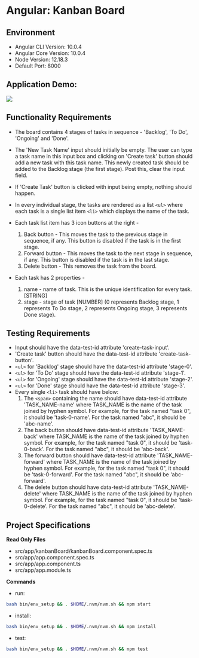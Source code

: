 # Angular: Kanban Board

## Environment 

- Angular CLI Version: 10.0.4
- Angular Core Version: 10.0.4
- Node Version: 12.18.3
- Default Port: 8000

## Application Demo:

![](https://hrcdn.net/s3_pub/istreet-assets/rx0RgepDUoT2c6fibnvi5A/angular-kanban-medium.gif)

## Functionality Requirements

- The board contains 4 stages of tasks in sequence - 'Backlog', 'To Do', 'Ongoing' and 'Done'.

- The 'New Task Name' input should initially be empty. The user can type a task name in this input box and clicking on 'Create task' button should add a new task with this task name. This newly created task should be added to the Backlog stage (the first stage). Post this, clear the input field.

- If 'Create Task' button is clicked with input being empty, nothing should happen.

- In every individual stage, the tasks are rendered as a list `<ul>` where each task is a single list item `<li>` which displays the name of the task.
    
- Each task list item has 3 icon buttons at the right -
    1. Back button - This moves the task to the previous stage in sequence, if any. This button is disabled if the task is in the first stage.
    2. Forward button - This moves the task to the next stage in sequence, if any. This button is disabled if the task is in the last stage.
    3. Delete button - This removes the task from the board.

- Each task has 2 properties -
    1. name - name of task. This is the unique identification for every task. [STRING] 
    2. stage - stage of task [NUMBER] (0 represents Backlog stage, 1 represents To Do stage, 2 represents Ongoing stage, 3 represents Done stage).


## Testing Requirements

- Input should have the data-test-id attribute 'create-task-input'.
- 'Create task' button should have the data-test-id attribute 'create-task-button'.
- `<ul>` for 'Backlog' stage should have the data-test-id attribute 'stage-0'.
- `<ul>` for 'To Do' stage should have the data-test-id attribute 'stage-1'.
- `<ul>` for 'Ongoing' stage should have the data-test-id attribute 'stage-2'.
- `<ul>` for 'Done' stage should have the data-test-id attribute 'stage-3'.
- Every single `<li>` task should have below:
    1. The `<span>` containing the name should have data-test-id attribute 'TASK_NAME-name' where TASK_NAME is the name of the task joined by hyphen symbol. For example, for the task named "task 0", it should be 'task-0-name'. For the task named "abc", it should be 'abc-name'.
    2. The back button should have data-test-id attribute 'TASK_NAME-back' where TASK_NAME is the name of the task joined by hyphen symbol. For example, for the task named "task 0", it should be 'task-0-back'. For the task named "abc", it should be 'abc-back'.
    3. The forward button should have data-test-id attribute 'TASK_NAME-forward' where TASK_NAME is the name of the task joined by hyphen symbol. For example, for the task named "task 0", it should be 'task-0-forward'. For the task named "abc", it should be 'abc-forward'.
    4. The delete button should have data-test-id attribute 'TASK_NAME-delete' where TASK_NAME is the name of the task joined by hyphen symbol. For example, for the task named "task 0", it should be 'task-0-delete'. For the task named "abc", it should be 'abc-delete'.


## Project Specifications

**Read Only Files**
- src/app/kanbanBoard/kanbanBoard.component.spec.ts
- src/app/app.component.spec.ts
- src/app/app.component.ts
- src/app/app.module.ts

**Commands**
- run: 
```bash
bash bin/env_setup && . $HOME/.nvm/nvm.sh && npm start
```
- install: 
```bash
bash bin/env_setup && . $HOME/.nvm/nvm.sh && npm install
```
- test: 
```bash
bash bin/env_setup && . $HOME/.nvm/nvm.sh && npm test
```
